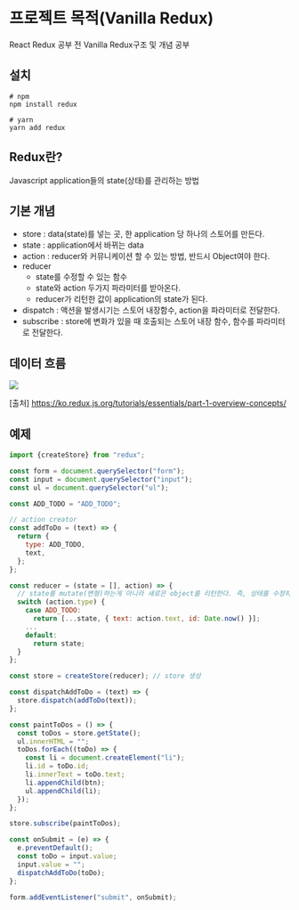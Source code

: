 # 프로젝트 목적(Vanilla Redux)
  React Redux 공부 전 Vanilla Redux구조 및 개념 공부
  
## 설치
```shell
# npm 
npm install redux

# yarn
yarn add redux
```

## Redux란?
  Javascript application들의 state(상태)를 관리하는 방법
  
## 기본 개념
  - store     : data(state)를 넣는 곳, 한 application 당 하나의 스토어를 만든다.
  - state     : application에서 바뀌는 data
  - action    : reducer와 커뮤니케이션 할 수 있는 방법, 반드시 Object여야 한다.
  - reducer   
    - state를 수정할 수 있는 함수
    - state와 action 두가지 파라미터를 받아온다.
    - reducer가 리턴한 값이 application의 state가 된다.
  - dispatch  : 액션을 발생시기는 스토어 내장함수, action을 파라미터로 전달한다.
  - subscribe : store에 변화가 있을 때 호출되는 스토어 내장 함수, 함수를 파라미터로 전달한다.

## 데이터 흐름
![](https://ko.redux.js.org/assets/images/ReduxDataFlowDiagram-49fa8c3968371d9ef6f2a1486bd40a26.gif)

[출처] https://ko.redux.js.org/tutorials/essentials/part-1-overview-concepts/

## 예제
```javascript
import {createStore} from "redux";

const form = document.querySelector("form");
const input = document.querySelector("input");
const ul = document.querySelector("ul");

const ADD_TODO = "ADD_TODO";

// action creator
const addToDo = (text) => {
  return {
    type: ADD_TODO,
    text,
  };
};

const reducer = (state = [], action) => {
  // state를 mutate(변형)하는게 아니라 새로은 object를 리턴한다. 즉, 상태를 수정하는게 하니라 새로운 상태를 리턴한다
  switch (action.type) {
    case ADD_TODO:
      return [...state, { text: action.text, id: Date.now() }];
    ...
    default:
      return state;
  }
};

const store = createStore(reducer); // store 생성

const dispatchAddToDo = (text) => {
  store.dispatch(addToDo(text));
};

const paintToDos = () => {
  const toDos = store.getState();
  ul.innerHTML = "";
  toDos.forEach((toDo) => {
    const li = document.createElement("li");   
    li.id = toDo.id;
    li.innerText = toDo.text;
    li.appendChild(btn);
    ul.appendChild(li);
  });
};

store.subscribe(paintToDos);

const onSubmit = (e) => {
  e.preventDefault();
  const toDo = input.value;
  input.value = "";
  dispatchAddToDo(toDo);
};

form.addEventListener("submit", onSubmit);
```


